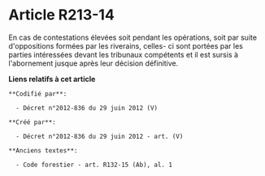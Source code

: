 # Article R213-14

En cas de contestations élevées soit pendant les opérations, soit par suite d'oppositions formées par les riverains, celles-
ci sont portées par les parties intéressées devant les tribunaux compétents et il est sursis à l'abornement jusque après leur
décision définitive.

**Liens relatifs à cet article**

	**Codifié par**:

	  - Décret n°2012-836 du 29 juin 2012 (V)

	**Créé par**:

	  - Décret n°2012-836 du 29 juin 2012 - art. (V)

	**Anciens textes**:

	  - Code forestier - art. R132-15 (Ab), al. 1
